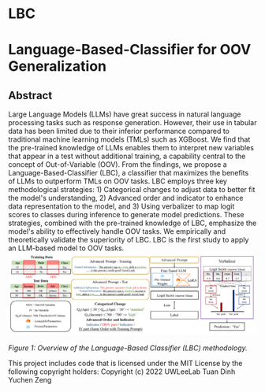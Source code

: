 # LBC
# Language-Based-Classifier for OOV Generalization

## Abstract

Large Language Models (LLMs) have great success in natural language processing tasks such as response generation. However, their use in tabular data has been limited due to their inferior performance compared to traditional machine learning models (TMLs) such as XGBoost. We find that the pre-trained knowledge of LLMs enables them to interpret new variables that appear in a test without additional training, a capability central to the concept of Out-of-Variable (OOV). From the findings, we propose a Language-Based-Classifier (LBC), a classifier that maximizes the benefits of LLMs to outperform TMLs on OOV tasks. LBC employs three key methodological strategies: 1) Categorical changes to adjust data to better fit the model's understanding, 2) Advanced order and indicator to enhance data representation to the model, and 3) Using verbalizer to map logit scores to classes during inference to generate model predictions. These strategies, combined with the pre-trained knowledge of LBC, emphasize the model's ability to effectively handle OOV tasks. We empirically and theoretically validate the superiority of LBC. LBC is the first study to apply an LLM-based model to OOV tasks. 
![LBC Method Overview](main.png)

*Figure 1: Overview of the Language-Based Classifier (LBC) methodology.*

This project includes code that is licensed under the MIT License by the following copyright holders:
Copyright (c) 2022 UWLeeLab Tuan Dinh Yuchen Zeng
